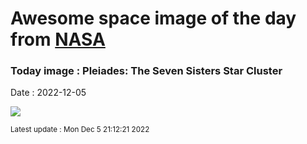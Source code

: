 
# Awesome space image of the day from [NASA](https://api.nasa.gov/)

### Today image : Pleiades: The Seven Sisters Star Cluster
Date : 2022-12-05

![](https://apod.nasa.gov/apod/image/2212/Pleiades_Estes_1080.jpg)

<small>Latest update : Mon Dec  5 21:12:21 2022</small>
        